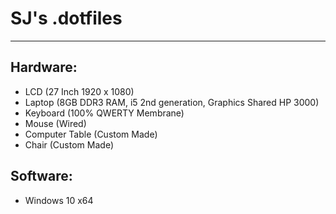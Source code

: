 # SJ's .dotfiles

---

## Hardware:
   - LCD (27 Inch 1920 x 1080)
   - Laptop (8GB DDR3 RAM, i5 2nd generation, Graphics Shared HP 3000)
   - Keyboard (100% QWERTY Membrane)
   - Mouse (Wired)
   - Computer Table (Custom Made)
   - Chair (Custom Made)

## Software:
   - Windows 10 x64
   